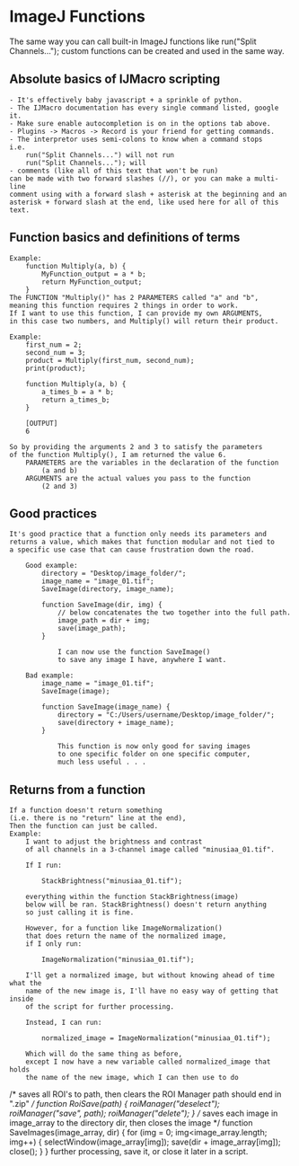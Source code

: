 # ImageJ Functions
The same way you can call built-in ImageJ functions like 
	run("Split Channels..."); 
custom functions can be created and used in the same way.
## Absolute basics of IJMacro scripting
	- It's effectively baby javascript + a sprinkle of python.
	- The IJMacro documentation has every single command listed, google it.
	- Make sure enable autocompletion is on in the options tab above.
	- Plugins -> Macros -> Record is your friend for getting commands.
	- The interpretor uses semi-colons to know when a command stops
	i.e.
		run("Split Channels...") will not run
		run("Split Channels..."); will
	- comments (like all of this text that won't be run) 
	can be made with two forward slashes (//), or you can make a multi-line
	comment using with a forward slash + asterisk at the beginning and an
	asterisk + forward slash at the end, like used here for all of this text.
## Function basics and definitions of terms
	Example:
		function Multiply(a, b) {
			MyFunction_output = a * b;
			return MyFunction_output;
		}
	The FUNCTION "Multiply()" has 2 PARAMETERS called "a" and "b",
	meaning this function requires 2 things in order to work.
	If I want to use this function, I can provide my own ARGUMENTS, 
	in this case two numbers, and Multiply() will return their product.

	Example:
		first_num = 2;
		second_num = 3;
		product = Multiply(first_num, second_num);
		print(product);
			
		function Multiply(a, b) {
			a_times_b = a * b;
			return a_times_b;
		}
		
		[OUTPUT]
		6
		
	So by providing the arguments 2 and 3 to satisfy the parameters 
	of the function Multiply(), I am returned the value 6.
		PARAMETERS are the variables in the declaration of the function
			(a and b)
		ARGUMENTS are the actual values you pass to the function
			(2 and 3)
## Good practices
	It's good practice that a function only needs its parameters and 
	returns a value, which makes that function modular and not tied to 
	a specific use case that can cause frustration down the road.
		
		Good example:
			directory = "Desktop/image_folder/";
			image_name = "image_01.tif";
			SaveImage(directory, image_name);
			
			function SaveImage(dir, img) {
				// below concatenates the two together into the full path.
				image_path = dir + img; 
				save(image_path);
			}
			
				I can now use the function SaveImage()
				to save any image I have, anywhere I want.
		
		Bad example:
			image_name = "image_01.tif";
			SaveImage(image);
			
			function SaveImage(image_name) {
				directory = "C:/Users/username/Desktop/image_folder/";
				save(directory + image_name);
			}
			
				This function is now only good for saving images 
				to one specific folder on one specific computer,
				much less useful . . .
## Returns from a function
	If a function doesn't return something
	(i.e. there is no "return" line at the end),
	Then the function can just be called.
	Example:
		I want to adjust the brightness and contrast 
		of all channels in a 3-channel image called "minusiaa_01.tif".
		
		If I run:
		
			StackBrightness("minusiaa_01.tif");
			
		everything within the function StackBrightness(image) 
		below will be ran. StackBrightness() doesn't return anything
		so just calling it is fine.
		
		However, for a function like ImageNormalization() 
		that does return the name of the normalized image, 
		if I only run:
		
			ImageNormalization("minusiaa_01.tif");
			
		I'll get a normalized image, but without knowing ahead of time what the 
		name of the new image is, I'll have no easy way of getting that inside
		of the script for further processing.
		
		Instead, I can run:
		
			normalized_image = ImageNormalization("minusiaa_01.tif");
			
		Which will do the same thing as before, 
		except I now have a new variable called normalized_image that holds 
		the name of the new image, which I can then use to do 
/*
saves all ROI's to path, then clears the ROI Manager
path should end in ".zip"
*/
function RoiSave(path) {
roiManager("deselect");
roiManager("save", path);
roiManager("delete");
}
/*
saves each image in image_array to the directory dir, then closes the image
*/
function SaveImages(image_array, dir) {
for (img = 0; img<image_array.length; img++) {
	selectWindow(image_array[img]);
	save(dir + image_array[img]);
	close();
}
}
		further processing, save it, or close it later in a script.